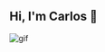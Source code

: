 ## Hi, I'm Carlos 👋

![gif](https://i.pinimg.com/originals/74/72/34/7472349a990e2e2cf0124eafc9b5faf0.gif)
